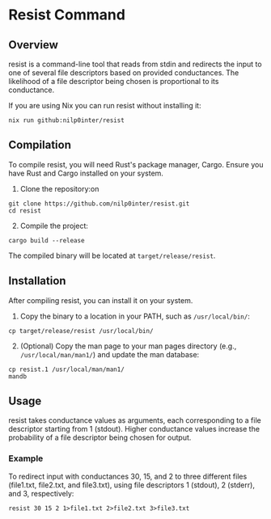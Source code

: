 # Resist Command

## Overview

resist is a command-line tool that reads from stdin and redirects the input to one of several file descriptors based on provided conductances. The likelihood of a file descriptor being chosen is proportional to its conductance.

If you are using Nix you can run resist without installing it:

```console
nix run github:nilp0inter/resist
```

## Compilation

To compile resist, you will need Rust's package manager, Cargo. Ensure you have Rust and Cargo installed on your system.

1. Clone the repository:on

```console
git clone https://github.com/nilp0inter/resist.git
cd resist
```

2. Compile the project:

```console
cargo build --release
```

The compiled binary will be located at `target/release/resist`.

## Installation

After compiling resist, you can install it on your system.

1. Copy the binary to a location in your PATH, such as `/usr/local/bin/`:

```console
cp target/release/resist /usr/local/bin/
```

2. (Optional) Copy the man page to your man pages directory (e.g., `/usr/local/man/man1/`) and update the man database:

```console
cp resist.1 /usr/local/man/man1/
mandb
```

## Usage

resist takes conductance values as arguments, each corresponding to a file descriptor starting from 1 (stdout). Higher conductance values increase the probability of a file descriptor being chosen for output.

### Example

To redirect input with conductances 30, 15, and 2 to three different files (file1.txt, file2.txt, and file3.txt), using file descriptors 1 (stdout), 2 (stderr), and 3, respectively:

```console
resist 30 15 2 1>file1.txt 2>file2.txt 3>file3.txt
```

